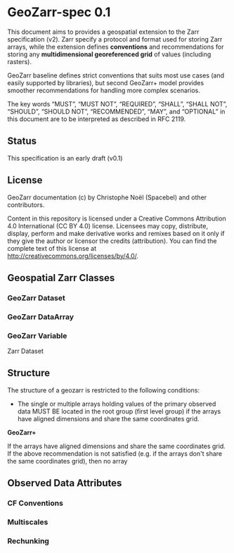 # GeoZarr-spec 0.1

This document aims to provides a geospatial extension to the Zarr specification (v2). Zarr specify a protocol and format used for storing Zarr arrays, while the extension defines **conventions** and recommendations for storing any **multidimensional georeferenced grid** of values (including rasters). 

GeoZarr baseline defines strict conventions that suits most use cases (and easily supported by libraries), but second GeoZarr+ model provides smoother recommendations for handling more complex scenarios. 

The key words “MUST”, “MUST NOT”, “REQUIRED”, “SHALL”, “SHALL NOT”, “SHOULD”, “SHOULD NOT”, “RECOMMENDED”, “MAY”, and “OPTIONAL” in this document are to be interpreted as described in RFC 2119.

## Status

This specification is an early draft (v0.1)

## License

GeoZarr documentation (c) by Christophe Noël (Spacebel) and other contributors.

Content in this repository is licensed under a Creative Commons Attribution 4.0 International (CC BY 4.0) license. Licensees may copy, distribute, display, perform and make derivative works and remixes based on it only if they give the author or licensor the credits (attribution). You can find the complete text of this license at http://creativecommons.org/licenses/by/4.0/.

## Geospatial Zarr Classes

### GeoZarr Dataset

### GeoZarr DataArray

### GeoZarr Variable

Zarr Dataset 

###

## Structure

The structure of a geozarr is restricted to the following conditions:
* The single or multiple arrays holding values of the primary observed data MUST BE located in the root group (first level group) if the arrays have aligned dimensions and share the same coordinates grid.


__GeoZarr+__

If the arrays have aligned dimensions and share the same coordinates grid.
If the above recommendation is not satisfied (e.g. if the arrays don't share the same coordinates grid), then no array

## Observed Data Attributes

### CF Conventions

### Multiscales

### Rechunking

###
